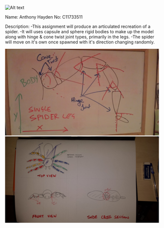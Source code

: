 ![Alt text](https://raw.github.com/skooter500/BGE/master/Logo/BGE_Logo_01.png)

Name: 	Anthony Hayden
No:		C11733511

Description:
-This assignment will produce an articulated recreation of a spider.
-It will uses capsule and sphere rigid bodies to make up the model
along with hinge & cone twist joint types, primarily in the legs.
-The spider will move on it's own once spawned with it's direction
changing randomly.

![](pic1.jpg)
![](pic2.jpg)

